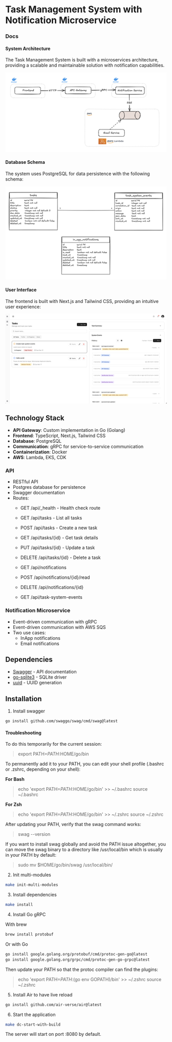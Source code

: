 # Task Management System with Notification Microservice

### Docs
#### System Architecture

The Task Management System is built with a microservices architecture, providing a scalable and maintainable solution with notification capabilities.

![System Architecture](/frontend/public/images/full1.png)

#### Database Schema

The system uses PostgreSQL for data persistence with the following schema:

![Database Schema](/frontend/public//images/full2.png)

#### User Interface

The frontend is built with Next.js and Tailwind CSS, providing an intuitive user experience:

![User Interface](/frontend/public//images/full3.png)

## Technology Stack

- **API Gateway**: Custom implementation in Go (Golang)
- **Frontend**: TypeScript, Next.js, Tailwind CSS
- **Database**: PostgreSQL
- **Communication**: gRPC for service-to-service communication
- **Containerization**: Docker
- **AWS**: Lambda, EKS, CDK


### API

- RESTful API
- Postgres database for persistence
- Swagger documentation
- Routes:
  - GET /api/_health - Health check route

  - GET /api/tasks - List all tasks
  - POST /api/tasks - Create a new task
  - GET /api/tasks/{id} - Get task details
  - PUT /api/tasks/{id} - Update a task
  - DELETE /api/tasks/{id} - Delete a task

  - GET /api/notifications
  - POST /api/notifications/{id}/read
  - DELETE /api/notifications/{id}

  - GET /api/task-system-events

### Notification Microservice

- Event-driven communication with gRPC
- Event-driven communication with AWS SQS
- Two use cases:
  - InApp notifications
  - Email notifications

## Dependencies

- [Swagger](https://github.com/swaggo/swag) - API documentation
- [go-sqlite3](https://github.com/mattn/go-sqlite3) - SQLite driver
- [uuid](https://github.com/google/uuid) - UUID generation

## Installation

1. Install swagger

```bash
go install github.com/swaggo/swag/cmd/swag@latest
```

#### Troubleshooting
To do this temporarily for the current session:

> export PATH=$PATH:$HOME/go/bin

To permanently add it to your PATH, you can edit your shell profile (.bashrc or .zshrc, depending on your shell):

**For Bash**

> echo 'export PATH=$PATH:$HOME/go/bin' >> ~/.bashrc
> source ~/.bashrc

**For Zsh**

> echo 'export PATH=$PATH:$HOME/go/bin' >> ~/.zshrc
> source ~/.zshrc

After updating your PATH, verify that the swag command works:

> swag --version

If you want to install swag globally and avoid the PATH issue altogether, you can move the swag binary to a directory like /usr/local/bin which is usually in your PATH by default:

> sudo mv $HOME/go/bin/swag /usr/local/bin/


2. Init multi-modules

```bash
make init-multi-modules
```

3. Install dependencies

```bash
make install
```

4. Install Go gRPC

With brew
```bash
brew install protobuf
```

Or with Go
```bash
go install google.golang.org/protobuf/cmd/protoc-gen-go@latest
go install google.golang.org/grpc/cmd/protoc-gen-go-grpc@latest
```

Then update your PATH so that the protoc compiler can find the plugins:

> echo 'export PATH=$PATH:$(go env GOPATH)/bin' >> ~/.zshrc
> source ~/.zshrc

5. Install Air to have live reload

```bash
go install github.com/air-verse/air@latest
```

6. Start the application

```bash
make dc-start-with-build
```

The server will start on port :8080 by default.
